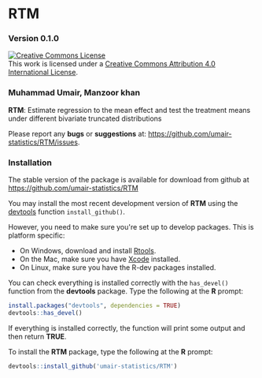 
RTM
========

### Version 0.1.0


<a rel="license" href="http://creativecommons.org/licenses/by/4.0/"><img alt="Creative Commons License" style="border-width:0" src="https://i.creativecommons.org/l/by/4.0/88x31.png" /></a><br />This work is licensed under a <a rel="license" href="http://creativecommons.org/licenses/by/4.0/">Creative Commons Attribution 4.0 International License</a>.


### Muhammad Umair, Manzoor khan

**RTM**: Estimate regression to the mean effect and test the treatment means under different bivariate truncated distributions 

Please report any **bugs** or **suggestions** at:
<https://github.com/umair-statistics/RTM/issues>.

### Installation

The stable version of the package is available for download from github at <https://github.com/umair-statistics/RTM>

You may install the most recent development version of **RTM** using the [devtools](https://github.com/r-lib/devtools) function `install_github()`.

However, you need to make sure you're set up to develop packages. This is platform specific:

* On Windows, download and install [Rtools](https://cran.r-project.org/bin/windows/Rtools/).
* On the Mac, make sure you have [Xcode](https://developer.apple.com/xcode/) installed.
* On Linux, make sure you have the R-dev packages installed.

You can check everything is installed correctly with the `has_devel()` function from the **devtools** package. Type the following at 
the **R** prompt:


```r
install.packages("devtools", dependencies = TRUE)    
devtools::has_devel()
```

If everything is installed correctly, the function will print some output and then return **TRUE**.

To install the **RTM** package, type the following at the **R** prompt:


```r
devtools::install_github('umair-statistics/RTM')
```


